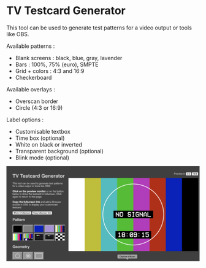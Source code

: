 # TV Testcard Generator

This tool can be used to generate test patterns for a video output or tools like OBS.

Available patterns :

 * Blank screens : black, blue, gray, lavender
 * Bars : 100%, 75% (euro), SMPTE
 * Grid + colors : 4:3 and 16:9
 * Checkerboard
 
Available overlays :

 * Overscan border
 * Circle (4:3 or 16:9)

Label options :

 * Customisable textbox
 * Time box (optional)
 * White on black or inverted
 * Transparent background (optional)
 * Blink mode (optional)

![Screenshot](https://raw.githubusercontent.com/hyakosm/testcardgen/main/screenshot.png)
